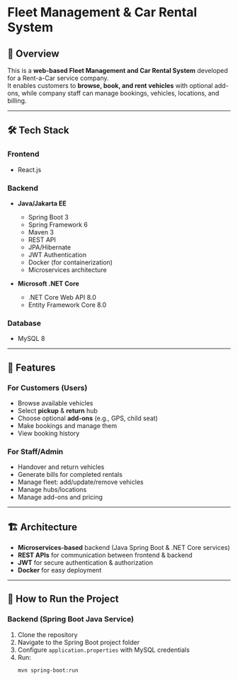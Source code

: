 # Fleet Management & Car Rental System

## 📌 Overview
This is a **web-based Fleet Management and Car Rental System** developed for a Rent-a-Car service company.  
It enables customers to **browse, book, and rent vehicles** with optional add-ons, while company staff can manage bookings, vehicles, locations, and billing.

---

## 🛠️ Tech Stack

### **Frontend**
- React.js

### **Backend**
- **Java/Jakarta EE**  
  - Spring Boot 3  
  - Spring Framework 6  
  - Maven 3  
  - REST API  
  - JPA/Hibernate  
  - JWT Authentication  
  - Docker (for containerization)  
  - Microservices architecture

- **Microsoft .NET Core**  
  - .NET Core Web API 8.0  
  - Entity Framework Core 8.0  

### **Database**
- MySQL 8

---

## 🎯 Features

### **For Customers (Users)**
- Browse available vehicles
- Select **pickup** & **return** hub
- Choose optional **add-ons** (e.g., GPS, child seat)
- Make bookings and manage them
- View booking history

### **For Staff/Admin**
- Handover and return vehicles
- Generate bills for completed rentals
- Manage fleet: add/update/remove vehicles
- Manage hubs/locations
- Manage add-ons and pricing

---

## 🏗️ Architecture
- **Microservices-based** backend (Java Spring Boot & .NET Core services)
- **REST APIs** for communication between frontend & backend
- **JWT** for secure authentication & authorization
- **Docker** for easy deployment

---

## 🚀 How to Run the Project

### **Backend (Spring Boot Java Service)**
1. Clone the repository
2. Navigate to the Spring Boot project folder
3. Configure `application.properties` with MySQL credentials
4. Run:
   ```bash
   mvn spring-boot:run
